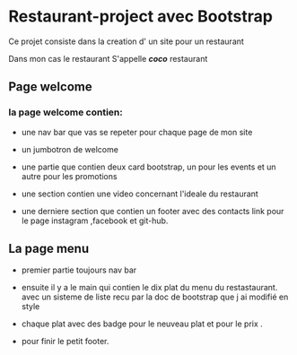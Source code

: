 # Restaurant-project avec Bootstrap
 
Ce projet consiste dans la creation d' un site pour un restaurant 

Dans mon cas le restaurant S'appelle ***coco*** restaurant 

## Page welcome 


### la page welcome contien:

- une nav bar que vas se repeter pour chaque page de mon site  
- un jumbotron de welcome 

- une partie que contien deux card bootstrap, un pour les events et un autre pour les promotions 

- une section contien une video  concernant l'ideale du restaurant 

- une derniere section que contien un footer avec des contacts  link pour le page instagram ,facebook et git-hub.


## La page menu 

 - premier partie toujours nav bar 
 
 - ensuite il y a le main qui contien le dix plat  du menu du restastaurant. 
 avec un sisteme de liste recu par la doc de bootstrap que j ai modifié en style 

 - chaque plat avec des badge pour le neuveau plat et pour le prix .

 - pour finir  le petit footer.